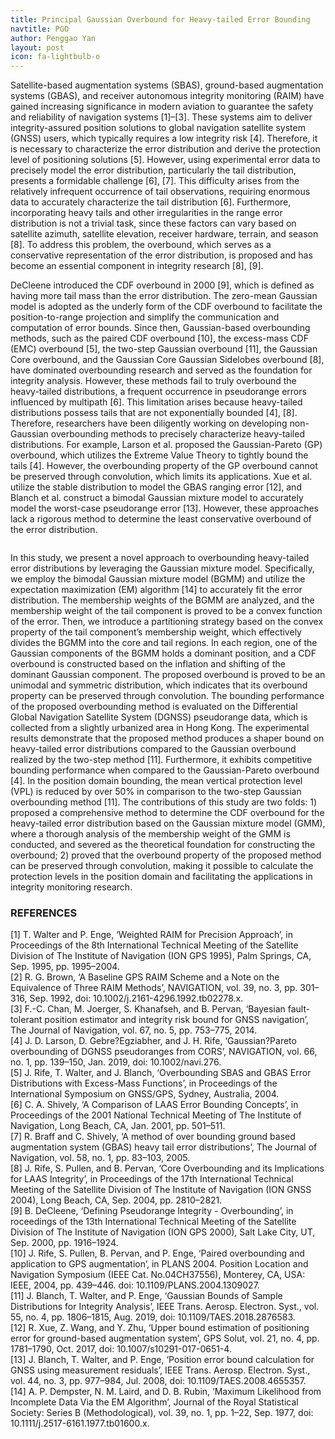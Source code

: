 ```yaml
---
title: Principal Gaussian Overbound for Heavy-tailed Error Bounding
navtitle: PGO
author: Penggao Yan
layout: post
icon: fa-lightbulb-o
---
```

Satellite-based augmentation systems (SBAS), ground-based augmentation systems (GBAS), and receiver autonomous integrity monitoring (RAIM) have gained increasing significance in modern aviation to guarantee the safety and reliability of navigation systems [1]–[3]. These systems aim to deliver integrity-assured position solutions to global navigation satellite system (GNSS) users, which typically requires a low integrity risk [4]. Therefore, it is necessary to characterize the error distribution and derive the protection level of positioning solutions [5]. However, using experimental error data to precisely model the error distribution, particularly the tail distribution, presents a formidable challenge [6], [7]. This difficulty arises from the relatively infrequent occurrence of tail observations, requiring enormous data to accurately characterize the tail distribution [6]. Furthermore, incorporating heavy tails and other irregularities in the range error distribution is not a trivial task, since these factors can vary based on satellite azimuth, satellite elevation, receiver hardware, terrain, and season [8]. To address this problem, the overbound, which serves as a conservative representation of the error distribution, is proposed and has become an essential component in integrity research [8], [9]. <br />

DeCleene introduced the CDF overbound in 2000 [9], which is defined as having more tail mass than the error distribution. The zero-mean Gaussian model is adopted as the underly form of the CDF overbound to facilitate the position-to-range projection and simplify the communication and computation of error bounds. Since then, Gaussian-based overbounding methods, such as the paired CDF overbound [10], the excess-mass CDF (EMC) overbound [5], the two-step Gaussian overbound [11], the Gaussian Core overbound, and the Gaussian Core Gaussian Sidelobes overbound [8], have dominated overbounding research and served as the foundation for integrity analysis. However, these methods fail to truly overbound the heavy-tailed distributions, a frequent occurrence in pseudorange errors influenced by multipath [6]. This limitation arises because heavy-tailed distributions possess tails that are not exponentially bounded [4], [8]. Therefore, researchers have been diligently working on developing non-Gaussian overbounding methods to precisely characterize heavy-tailed distributions. For example, Larson et al. proposed the Gaussian-Pareto (GP) overbound, which utilizes the Extreme Value Theory to tightly bound the tails [4]. However, the overbounding property of the GP overbound cannot be preserved through convolution, which limits its applications. Xue et al. utilize the stable distribution to model the GBAS ranging error [12], and Blanch et al. construct a bimodal Gaussian mixture model to accurately model the worst-case pseudorange error [13]. However, these approaches lack a rigorous method to determine the least conservative overbound of the error distribution. <br />

<span class="image fit"><img src="{{ 'assets/images/PGO-cover.jpg' | relative_url }}" alt="" /></span>

In this study, we present a novel approach to overbounding heavy-tailed error distributions by leveraging the Gaussian mixture model. Specifically, we employ the bimodal Gaussian mixture model (BGMM) and utilize the expectation maximization (EM) algorithm [14] to accurately fit the error distribution. The membership weights of the BGMM are analyzed, and the membership weight of the tail component is proved to be a convex function of the error. Then, we introduce a partitioning strategy based on the convex property of the tail component’s membership weight, which effectively divides the BGMM into the core and tail regions. In each region, one of the Gaussian components of the BGMM holds a dominant position, and a CDF overbound is constructed based on the inflation and shifting of the dominant Gaussian component. The proposed overbound is proved to be an unimodal and symmetric distribution, which indicates that its overbound property can be preserved through convolution.
The bounding performance of the proposed overbounding method is evaluated on the Differential Global Navigation Satellite System (DGNSS) pseudorange data, which is collected from a slightly urbanized area in Hong Kong. The experimental results demonstrate that the proposed method produces a shaper bound on heavy-tailed error distributions compared to the Gaussian overbound realized by the two-step method [11]. Furthermore, it exhibits competitive bounding performance when compared to the Gaussian-Pareto overbound [4]. In the position domain bounding, the mean vertical protection level (VPL) is reduced by over 50% in comparison to the two-step Gaussian overbounding method [11]. The contributions of this study are two folds: 1) proposed a comprehensive method to determine the CDF overbound for the heavy-tailed error distribution based on the Gaussian mixture model (GMM), where a thorough analysis of the membership weight of the GMM is conducted, and severed as the theoretical foundation for constructing the overbound; 2) proved that the overbound property of the proposed method can be preserved through convolution, making it possible to calculate the protection levels in the position domain and facilitating the applications in integrity monitoring research.<br />
### REFERENCES
[1] T. Walter and P. Enge, ‘Weighted RAIM for Precision Approach’, in Proceedings of the 8th International Technical Meeting of the Satellite Division of The Institute of Navigation (ION GPS 1995), Palm Springs, CA, Sep. 1995, pp. 1995–2004.<br />
[2] R. G. Brown, ‘A Baseline GPS RAIM Scheme and a Note on the Equivalence of Three RAIM Methods’, NAVIGATION, vol. 39, no. 3, pp. 301–316, Sep. 1992, doi: 10.1002/j.2161-4296.1992.tb02278.x.<br />
[3] F.-C. Chan, M. Joerger, S. Khanafseh, and B. Pervan, ‘Bayesian fault-tolerant position estimator and integrity risk bound for GNSS navigation’, The Journal of Navigation, vol. 67, no. 5, pp. 753–775, 2014.<br />
[4] J. D. Larson, D. Gebre?Egziabher, and J. H. Rife, ‘Gaussian?Pareto overbounding of DGNSS pseudoranges from CORS’, NAVIGATION, vol. 66, no. 1, pp. 139–150, Jan. 2019, doi: 10.1002/navi.276.<br />
[5] J. Rife, T. Walter, and J. Blanch, ‘Overbounding SBAS and GBAS Error Distributions with Excess-Mass Functions’, in Proceedings of the International Symposium on GNSS/GPS, Sydney, Australia, 2004.<br />
[6] C. A. Shively, ‘A Comparison of LAAS Error Bounding Concepts’, in Proceedings of the 2001 National Technical Meeting of The Institute of Navigation, Long Beach, CA, Jan. 2001, pp. 501–511.<br />
[7] R. Braff and C. Shively, ‘A method of over bounding ground based augmentation system (GBAS) heavy tail error distributions’, The Journal of Navigation, vol. 58, no. 1, pp. 83–103, 2005.<br />
[8] J. Rife, S. Pullen, and B. Pervan, ‘Core Overbounding and its Implications for LAAS Integrity’, in Proceedings of the 17th International Technical Meeting of the Satellite Division of The Institute of Navigation (ION GNSS 2004), Long Beach, CA, Sep. 2004, pp. 2810–2821.<br />
[9] B. DeCleene, ‘Defining Pseudorange Integrity - Overbounding’, in roceedings of the 13th International Technical Meeting of the Satellite Division of The Institute of Navigation (ION GPS 2000), Salt Lake City, UT, Sep. 2000, pp. 1916–1924.<br />
[10] J. Rife, S. Pullen, B. Pervan, and P. Enge, ‘Paired overbounding and application to GPS augmentation’, in PLANS 2004. Position Location and Navigation Symposium (IEEE Cat. No.04CH37556), Monterey, CA, USA: IEEE, 2004, pp. 439–446. doi: 10.1109/PLANS.2004.1309027.<br />
[11] J. Blanch, T. Walter, and P. Enge, ‘Gaussian Bounds of Sample Distributions for Integrity Analysis’, IEEE Trans. Aerosp. Electron. Syst., vol. 55, no. 4, pp. 1806–1815, Aug. 2019, doi: 10.1109/TAES.2018.2876583.<br />
[12] R. Xue, Z. Wang, and Y. Zhu, ‘Upper bound estimation of positioning error for ground-based augmentation system’, GPS Solut, vol. 21, no. 4, pp. 1781–1790, Oct. 2017, doi: 10.1007/s10291-017-0651-4.<br />
[13] J. Blanch, T. Walter, and P. Enge, ‘Position error bound calculation for GNSS using measurement residuals’, IEEE Trans. Aerosp. Electron. Syst., vol. 44, no. 3, pp. 977–984, Jul. 2008, doi: 10.1109/TAES.2008.4655357.<br />
[14] A. P. Dempster, N. M. Laird, and D. B. Rubin, ‘Maximum Likelihood from Incomplete Data Via the EM Algorithm’, Journal of the Royal Statistical Society: Series B (Methodological), vol. 39, no. 1, pp. 1–22, Sep. 1977, doi: 10.1111/j.2517-6161.1977.tb01600.x.<br />
